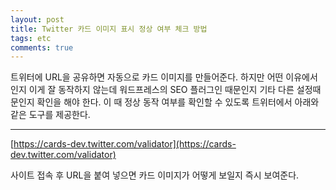 ```yaml
---
layout: post
title: Twitter 카드 이미지 표시 정상 여부 체크 방법
tags: etc
comments: true
---
```

      
트위터에 URL을 공유하면 자동으로 카드 이미지를 만들어준다. 하지만 어떤 이유에서인지 이게 잘 동작하지 않는데 워드프레스의 SEO 플러그인 때문인지 기타 다른 설정때문인지 확인을 해야 한다. 이 때 정상 동작 여부를 확인할 수 있도록 트위터에서 아래와 같은 도구를 제공한다.
       
---
      
[https://cards-dev.twitter.com/validator](https://cards-dev.twitter.com/validator)
      
사이트 접속 후 URL을 붙여 넣으면 카드 이미지가 어떻게 보일지 즉시 보여준다.